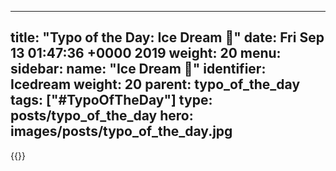 
---
title: "Typo of the Day: Ice Dream 🥶"
date: Fri Sep 13 01:47:36 +0000 2019
weight: 20
menu:
  sidebar:
    name: "Ice Dream 🥶"
    identifier: Icedream
    weight: 20
    parent: typo_of_the_day
tags: ["#TypoOfTheDay"]
type: posts/typo_of_the_day
hero: images/posts/typo_of_the_day.jpg
---


{{<tweet user="mariatta" id="1172325925280600064">}}

